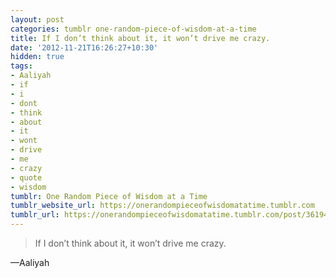 ```yaml
---
layout: post
categories: tumblr one-random-piece-of-wisdom-at-a-time
title: If I don’t think about it, it won’t drive me crazy.
date: '2012-11-21T16:26:27+10:30'
hidden: true
tags:
- Aaliyah
- if
- i
- dont
- think
- about
- it
- wont
- drive
- me
- crazy
- quote
- wisdom
tumblr: One Random Piece of Wisdom at a Time
tumblr_website_url: https://onerandompieceofwisdomatatime.tumblr.com
tumblr_url: https://onerandompieceofwisdomatatime.tumblr.com/post/36194675998/if-i-dont-think-about-it-it-wont-drive-me
---
```

> If I don’t think about it, it won’t drive me crazy.

—Aaliyah
